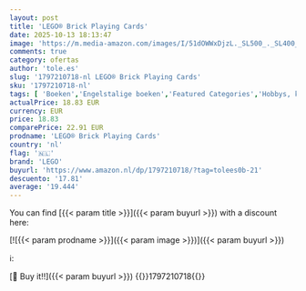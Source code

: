 ```yaml
---
layout: post
title: 'LEGO® Brick Playing Cards'
date: 2025-10-13 18:13:47
image: 'https://m.media-amazon.com/images/I/51dOWWxDjzL._SL500_._SL400_.jpg'
comments: true
category: ofertas
author: 'tole.es'
slug: '1797210718-nl LEGO® Brick Playing Cards'
sku: '1797210718-nl'
tags: [ 'Boeken','Engelstalige boeken','Featured Categories','Hobbys, kunstnijverheid & huis','Kalenders & jaaroverzichten','Kinderboeken','lego','🇳🇱', ]
actualPrice: 18.83 EUR
currency: EUR
price: 18.83
comparePrice: 22.91 EUR
prodname: 'LEGO® Brick Playing Cards'
country: 'nl'
flag: '🇳🇱'
brand: 'LEGO'
buyurl: 'https://www.amazon.nl/dp/1797210718/?tag=tolees0b-21'
descuento: '17.81'
average: '19.444'
---
```


You can find [{{< param title >}}]({{< param buyurl >}}) with a discount here:

[![{{< param prodname >}}]({{< param image >}})]({{< param buyurl >}})

ℹ️:


[🛒 Buy it!!]({{< param buyurl >}})
{{<world>}}1797210718{{</world>}}
